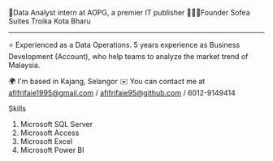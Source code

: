 

🥑Data Analyst intern at AOPG, a premier IT publisher
👩🏽‍💻Founder Sofea Suites Troika Kota Bharu

__________________________________________________________________________________

⭐ Experienced as a Data Operations. 5 years experience as Business Development (Account), who help teams to analyze the market trend of Malaysia. 

🌍  I'm based in Kajang, Selangor
✉️  You can contact me at afifrifaie1995@gmail.com / afifrifaie95@github.com / 6012-9149414

Skills
1. Microsoft SQL Server
2. Microsoft Access
3. Microsoft Excel
4. Microsoft Power BI

<!---
AfifRifaie95/AfifRifaie95 is a ✨ special ✨ repository because its `README.md` (this file) appears on your GitHub profile.
You can click the Preview link to take a look at your changes.
--->
